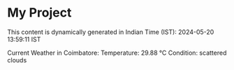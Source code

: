 # My Project

This content is dynamically generated in Indian Time (IST): 2024-05-20 13:59:11 IST


Current Weather in Coimbatore:
Temperature: 29.88 °C
Condition: scattered clouds
